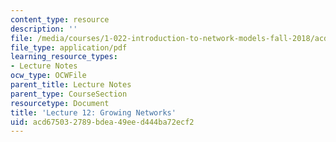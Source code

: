 ```yaml
---
content_type: resource
description: ''
file: /media/courses/1-022-introduction-to-network-models-fall-2018/acd675032789bdea49eed444ba72ecf2_MIT1_022F18_lec12.pdf
file_type: application/pdf
learning_resource_types:
- Lecture Notes
ocw_type: OCWFile
parent_title: Lecture Notes
parent_type: CourseSection
resourcetype: Document
title: 'Lecture 12: Growing Networks'
uid: acd67503-2789-bdea-49ee-d444ba72ecf2
---
```

